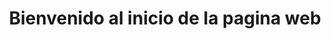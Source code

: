 <span style="color: #00ff00;"><h1 style="text-align: center;">Bienvenido al inicio de la pagina web</h1></span>
